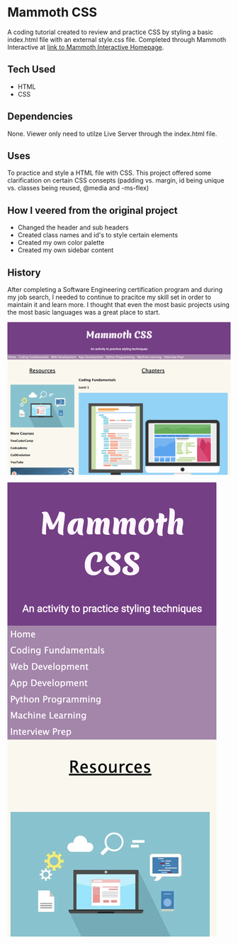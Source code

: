 # Mammoth CSS

A coding tutorial created to review and practice CSS by styling a basic index.html file with an external style.css file. Completed through Mammoth Interactive at [link to Mammoth Interactive Homepage](https://training.mammothinteractive.com/courses).

## Tech Used
- HTML
- CSS

## Dependencies
None. Viewer only need to utilze Live Server through the index.html file.

## Uses
To practice and style a HTML file with CSS. This project offered some clarification on certain CSS consepts (padding vs. margin, id being unique vs. classes being reused, @media and -ms-flex)

## How I veered from the original project
- Changed the header and sub headers
- Created class names and id's to style certain elements
- Created my own color palette
- Created my own sidebar content

## History
After completing a Software Engineering certification program and during my job search, I needed to continue to pracitce my skill set in order to maintain it and learn more. I thought that even the most basic projects using the most basic languages was a great place to start.

![Desktop stipet of HTML file](assets/images/desktopView.png)

![Mobile stipet of HTML file](assets/images/mobileView.png)